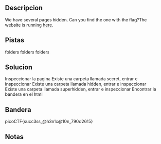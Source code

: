 ## Descripcion
We have several pages hidden. Can you find the one with the flag?The website is running [here](http://saturn.picoctf.net:65352/).

## Pistas
folders folders folders

## Solucion
Inspeccionar la pagina
Existe una carpeta llamada secret, entrar e inspeccionar
Existe una carpeta llamada hidden, entrar e inspeccionar
Existe una carpeta llamada superhidden, entrar e inspeccionar
Encontrar la bandera en el html

## Bandera
picoCTF{succ3ss_@h3n1c@10n_790d2615}

## Notas




